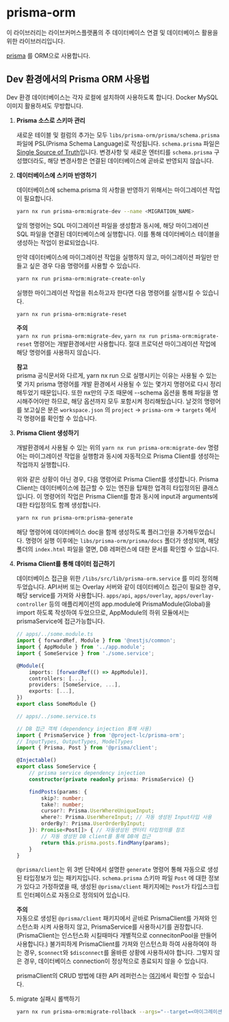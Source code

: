 # prisma-orm

이 라이브러리는 라이브커머스플랫폼의 주 데이터베이스 연결 및 데이터베이스 활용을 위한 라이브러리입니다.

[prisma](https://www.prisma.io/) 를 ORM으로 사용합니다.

## Dev 환경에서의 Prisma ORM 사용법

Dev 환경 데이터베이스는 각자 로컬에 설치하여 사용하도록 합니다. Docker MySQL이미지 활용하셔도 무방합니다.

1. **Prisma 소스로 스키마 관리**  

   새로운 테이블 및 컬럼의 추가는 모두 `libs/prisma-orm/prisma/schema.prisma`파일에 PSL(Prisma Schema Language)로 작성됩니다. `schema.prisma` 파일은 [Single Source of Truth](https://ko.wikipedia.org/wiki/%EB%8B%A8%EC%9D%BC_%EC%A7%84%EC%8B%A4_%EA%B3%B5%EA%B8%89%EC%9B%90)입니다. 변경사항 및 새로운 엔터티를 `schema.prisma` 구성했더라도, 해당 변경사항은 연결된 데이터베이스에 곧바로 반영되지 않습니다.

2. **데이터베이스에 스키마 반영하기**

    데이터베이스에 schema.prisma 의 사항을 반영하기 위해서는 마이그레이션 작업이 필요합니다.

    ```bash
    yarn nx run prisma-orm:migrate-dev --name <MIGRATION_NAME>
    ```

    앞의 명령어는 SQL 마이그레이션 파일을 생성함과 동시에, 해당 마이그레이션 SQL 파일을 연결된 데이터베이스에 실행합니다. 이를 통해 데이터베이스 테이블을 생성하는 작업이 완료되었습니다.

    만약 데이터베이스에 마이그레이션 작업을 실행하지 않고, 마이그레이션 파일만 만들고 싶은 경우 다음 명령어를 사용할 수 있습니다.

    ```bash
    yarn nx run prisma-orm:migrate-create-only
    ```

    실행한 마이그레이션 작업을 취소하고자 한다면 다음 명령어를 실행시킬 수 있습니다.

    ```bash
    yarn nx run prisma-orm:migrate-reset
    ```

    **주의**  
    `yarn nx run prisma-orm:migrate-dev`, `yarn nx run prisma-orm:migrate-reset` 명령어는 개발환경에서만 사용합니다. 절대 프로덕션 마이그레이션 작업에 해당 명령어를 사용하지 않습니다.

    **참고**  
    prisma 공식문서와 다르게, yarn nx run 으로 실행시키는 이유는 사용될 수 있는 몇 가지 prisma 명령어를 개발 환경에서 사용될 수 있는 몇가지 명령어로 다시 정리해두었기 때문입니다. 또한 nx만의 구조 때문에 --schema 옵션을 통해 파일을 명시해주어야만 하므로, 해당 옵션까지 모두 포함시켜 정리해뒀습니다. 날것의 명령어를 보고싶은 분은 `workspace.json` 의 `project` -> `prisma-orm` -> `targets` 에서 각 명령어를 확인할 수 있습니다.

3. **Prisma Client 생성하기**

    개발환경에서 사용될 수 있는 위의 `yarn nx run prisma-orm:migrate-dev` 명령어는 마이그레이션 작업을 실행함과 동시에 자동적으로 Prisma Client를 생성하는 작업까지 실행합니다.

    위와 같은 상황이 아닌 경우, 다음 명령어로 Prisma Client를 생성합니다. Prisma Client는 데이터베이스에 접근할 수 있는 엔진을 탑재한 업격히 타입정의된 클래스입니다. 이 명령어의 작업은 Prisma Client를 함과 동시에 input과 arguments에 대한 타입정의도 함께 생성합니다.

    ```bash
    yarn nx run prisma-orm:prisma-generate
    ```

    해당 명령어에 데이터베이스 doc을 함께 생성하도록 플러그인을 추가해두었습니다. 명령어 실행 이후에는 `libs/prisma-orm/prisma/docs` 폴더가 생성되며, 해당 폴더의 `index.html` 파일을 열면, DB 레퍼런스에 대한 문서를 확인할 수 있습니다.

4. **Prisma Client를 통해 데이터 접근하기**

    데이터베이스 접근을 위한 `/libs/src/lib/prisma-orm.service` 를 미리 정의해 두었습니다. API서버 또는 Overlay 서버와 같이 데이터베이스 접근이 필요한 경우, 해당 service를 가져와 사용합니다. `apps/api`, `apps/overlay`, `apps/overlay-controller` 등의 애플리케이션의 app.module에 PrismaModule(Global)을 import 하도록 작성하여 두었으므로, AppModule의 하위 모듈에서는 prismaService에 접근가능합니다.

    ```ts
    // apps/../some.module.ts
    import { forwardRef, Module } from '@nestjs/common';
    import { AppModule } from '../app.module';
    import { SomeService } from './some.service';

    @Module({
        imports: [forwardRef(() => AppModule)],
        controllers: [...],
        providers: [SomeService, ...],
        exports: [...],
    })
    export class SomeModule {}
    ```

    ```ts
    // apps/../some.service.ts

    // DB 접근 객체 (dependency injection 통해 사용)
    import { PrismaService } from '@project-lc/prisma-orm';
    // InputTypes, OutputTypes, ModelTypes
    import { Prisma, Post } from '@prisma/client';

    @Injectable()
    export class SomeService {
        // prisma service dependency injection
        constructor(private readonly prisma: PrismaService) {}

        findPosts(params: {
            skip?: number;
            take?: number;
            cursor?: Prisma.UserWhereUniqueInput;
            where?: Prisma.UserWhereInput; // 자동 생성된 Input타입 사용
            orderBy?: Prisma.UserOrderByInput;
        }): Promise<Post[]> { // 자동생성된 엔터티 타입정의를 참조
            // 자동 생성된 DB client를 통해 DB에 접근
            return this.prisma.posts.findMany(params);
        }
    }
    ```

    `@prisma/client`는 위 3번 단락에서 설명한 `generate` 명령어 통해 자동으로 생성된 타입정보가 있는 패키지입니다. `schema.prisma` 스키마 파일 `Post` 에 대한 정보가 있다고 가정하였을 때, 생성된 `@prisma/client` 패키지에는 `Post`가 타입스크립트 인터페이스로 자동으로 정의되어 있습니다.

    **주의**  
    자동으로 생성된 `@prisma/client` 패키지에서 곧바로 PrismaClient를 가져와 인스턴스화 시켜 사용하지 않고, PrismaService를 사용하시기를 권장합니다. (PrismaClient는 인스턴스화 시킬때마다 개별적으로 connecitonPool을 만들어 사용합니다.) 불가피하게 PrismaClient를 가져와 인스턴스화 하여 사용하여야 하는 경우, `$connect`와 `$disconnect`를 올바른 상황에 사용하셔야 합니다. 그렇지 않은 경우, 데이터베이스 connection이 정상적으로 종료되지 않을 수 있습니다.

    prismaClient의 CRUD 방법에 대한 API 레퍼런스는 [여기](https://www.prisma.io/docs/concepts/components/prisma-client/crud)에서 확인할 수 있습니다.


5. migrate 실패시 롤백하기

    ```bash
    yarn nx run prisma-orm:migrate-rollback --args="--target=<마이그레이션이름>"
    ```